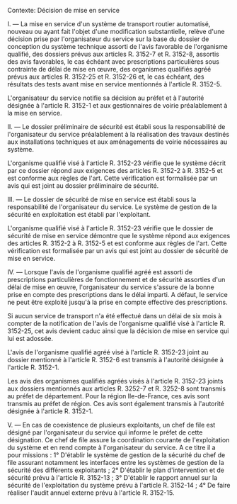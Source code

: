 Contexte: Décision de mise en service

I. — La mise en service d'un système de transport routier automatisé, nouveau ou ayant fait l'objet d'une modification substantielle, relève d'une décision prise par l'organisateur du service sur la base du dossier de conception du système technique assorti de l'avis favorable de l'organisme qualifié, des dossiers prévus aux articles R. 3152-7 et R. 3152-8, assortis des avis favorables, le cas échéant avec prescriptions particulières sous contrainte de délai de mise en œuvre, des organismes qualifiés agréé prévus aux articles R. 3152-25 et R. 3152-26 et, le cas échéant, des résultats des tests avant mise en service mentionnés à l'article R. 3152-5.

L'organisateur du service notifie sa décision au préfet et à l'autorité désignée à l'article R. 3152-1 et aux gestionnaires de voirie préalablement à la mise en service.

II. — Le dossier préliminaire de sécurité est établi sous la responsabilité de l'organisateur du service préalablement à la réalisation des travaux destinés aux installations techniques et aux aménagements de voirie nécessaires au système.

L'organisme qualifié visé à l'article R. 3152-23 vérifie que le système décrit par ce dossier répond aux exigences des articles R. 3152-2 à R. 3152-5 et est conforme aux règles de l'art. Cette vérification est formalisée par un avis qui est joint au dossier préliminaire de sécurité.

III. — Le dossier de sécurité de mise en service est établi sous la responsabilité de l'organisateur du service. Le système de gestion de la sécurité en exploitation est établi par l'exploitant.

L'organisme qualifié visé à l'article R. 3152-23 vérifie que le dossier de sécurité de mise en service démontre que le système répond aux exigences des articles R. 3152-2 à R. 3152-5 et est conforme aux règles de l'art. Cette vérification est formalisée par un avis qui est joint au dossier de sécurité de mise en service.

IV. — Lorsque l'avis de l'organisme qualifié agréé est assorti de prescriptions particulières de fonctionnement et de sécurité assorties d'un délai de mise en œuvre, l'organisateur du service s'assure de la bonne prise en compte des prescriptions dans le délai imparti. A défaut, le service ne peut être exploité jusqu'à la prise en compte effective des prescriptions.

Si aucun service de transport n'a été effectué dans un délai de six mois à compter de la notification de l'avis de l'organisme qualifié visé à l'article R. 3152-25, cet avis devient caduc ainsi que la décision de mise en service qui lui est adossée.

L'avis de l'organisme qualifié agréé visé à l'article R. 3152-23 joint au dossier mentionné à l'article R. 3152-6 est transmis à l'autorité désignée à l'article R. 3152-1.

Les avis des organismes qualifiés agréés visés à l'article R. 3152-23 joints aux dossiers mentionnés aux articles R. 3252-7 et R. 3252-8 sont transmis au préfet de département. Pour la région Ile-de-France, ces avis sont transmis au préfet de région. Ces avis sont également transmis à l'autorité désignée à l'article R. 3152-1.

V. — En cas de coexistence de plusieurs exploitants, un chef de file est désigné par l'organisateur du service qui informe le préfet de cette désignation. Ce chef de file assure la coordination courante de l'exploitation du système et en rend compte à l'organisateur du service. A ce titre il a pour missions : 1° D'établir le système de gestion de la sécurité du chef de file assurant notamment les interfaces entre les systèmes de gestion de la sécurité des différents exploitants ; 2° D'établir le plan d'intervention et de sécurité prévu à l'article R. 3152-13 ; 3° D'établir le rapport annuel sur la sécurité de l'exploitation du système prévu à l'article R. 3152-14 ; 4° De faire réaliser l'audit annuel externe prévu à l'article R. 3152-15.